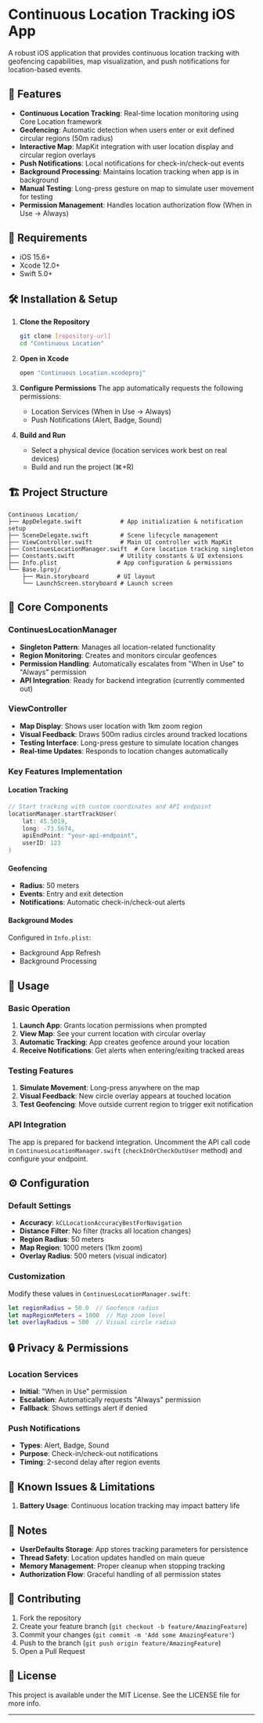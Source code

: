 # Continuous Location Tracking iOS App

A robust iOS application that provides continuous location tracking with geofencing capabilities, map visualization, and push notifications for location-based events.

## 🚀 Features

- **Continuous Location Tracking**: Real-time location monitoring using Core Location framework
- **Geofencing**: Automatic detection when users enter or exit defined circular regions (50m radius)
- **Interactive Map**: MapKit integration with user location display and circular region overlays
- **Push Notifications**: Local notifications for check-in/check-out events
- **Background Processing**: Maintains location tracking when app is in background
- **Manual Testing**: Long-press gesture on map to simulate user movement for testing
- **Permission Management**: Handles location authorization flow (When in Use → Always)

## 📱 Requirements

- iOS 15.6+
- Xcode 12.0+
- Swift 5.0+

## 🛠 Installation & Setup

1. **Clone the Repository**
   ```bash
   git clone [repository-url]
   cd "Continuous Location"
   ```

2. **Open in Xcode**
   ```bash
   open "Continuous Location.xcodeproj"
   ```

3. **Configure Permissions**
   The app automatically requests the following permissions:
   - Location Services (When in Use → Always)
   - Push Notifications (Alert, Badge, Sound)

4. **Build and Run**
   - Select a physical device (location services work best on real devices)
   - Build and run the project (⌘+R)

## 🏗 Project Structure

```
Continuous Location/
├── AppDelegate.swift           # App initialization & notification setup
├── SceneDelegate.swift         # Scene lifecycle management
├── ViewController.swift        # Main UI controller with MapKit
├── ContinuesLocationManager.swift  # Core location tracking singleton
├── Constants.swift             # Utility constants & UI extensions
├── Info.plist                 # App configuration & permissions
└── Base.lproj/
    ├── Main.storyboard        # UI layout
    └── LaunchScreen.storyboard # Launch screen
```

## 🔧 Core Components

### ContinuesLocationManager
- **Singleton Pattern**: Manages all location-related functionality
- **Region Monitoring**: Creates and monitors circular geofences
- **Permission Handling**: Automatically escalates from "When in Use" to "Always" permission
- **API Integration**: Ready for backend integration (currently commented out)

### ViewController
- **Map Display**: Shows user location with 1km zoom region
- **Visual Feedback**: Draws 500m radius circles around tracked locations
- **Testing Interface**: Long-press gesture to simulate location changes
- **Real-time Updates**: Responds to location changes automatically

### Key Features Implementation

#### Location Tracking
```swift
// Start tracking with custom coordinates and API endpoint
locationManager.startTrackUser(
    lat: 45.5019, 
    long: -73.5674, 
    apiEndPoint: "your-api-endpoint", 
    userID: 123
)
```

#### Geofencing
- **Radius**: 50 meters
- **Events**: Entry and exit detection
- **Notifications**: Automatic check-in/check-out alerts

#### Background Modes
Configured in `Info.plist`:
- Background App Refresh
- Background Processing

## 🎯 Usage

### Basic Operation
1. **Launch App**: Grants location permissions when prompted
2. **View Map**: See your current location with circular overlay
3. **Automatic Tracking**: App creates geofence around your location
4. **Receive Notifications**: Get alerts when entering/exiting tracked areas

### Testing Features
1. **Simulate Movement**: Long-press anywhere on the map
2. **Visual Feedback**: New circle overlay appears at touched location
3. **Test Geofencing**: Move outside current region to trigger exit notification

### API Integration
The app is prepared for backend integration. Uncomment the API call code in `ContinuesLocationManager.swift` (`checkInOrCheckOutUser` method) and configure your endpoint.

## ⚙️ Configuration

### Default Settings
- **Accuracy**: `kCLLocationAccuracyBestForNavigation`
- **Distance Filter**: No filter (tracks all location changes)
- **Region Radius**: 50 meters
- **Map Region**: 1000 meters (1km zoom)
- **Overlay Radius**: 500 meters (visual indicator)

### Customization
Modify these values in `ContinuesLocationManager.swift`:
```swift
let regionRadius = 50.0  // Geofence radius
let mapRegionMeters = 1000  // Map zoom level
let overlayRadius = 500  // Visual circle radius
```

## 🔒 Privacy & Permissions

### Location Services
- **Initial**: "When in Use" permission
- **Escalation**: Automatically requests "Always" permission
- **Fallback**: Shows settings alert if denied

### Push Notifications
- **Types**: Alert, Badge, Sound
- **Purpose**: Check-in/check-out notifications
- **Timing**: 2-second delay after region events

## 🐛 Known Issues & Limitations

1. **Battery Usage**: Continuous location tracking may impact battery life



## 📝 Notes

- **UserDefaults Storage**: App stores tracking parameters for persistence
- **Thread Safety**: Location updates handled on main queue
- **Memory Management**: Proper cleanup when stopping tracking
- **Authorization Flow**: Graceful handling of all permission states

## 🤝 Contributing

1. Fork the repository
2. Create your feature branch (`git checkout -b feature/AmazingFeature`)
3. Commit your changes (`git commit -m 'Add some AmazingFeature'`)
4. Push to the branch (`git push origin feature/AmazingFeature`)
5. Open a Pull Request

## 📄 License

This project is available under the MIT License. See the LICENSE file for more info.

---
